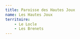 ```yaml
---
title: Paroisse des Hautes Joux
name: Les Hautes Joux
territoire:
    - Le Locle
    - Les Brenets
---
```


